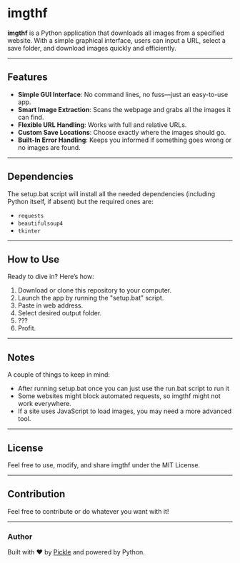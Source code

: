 # imgthf
**imgthf** is a Python application that downloads all images from a specified website. With a simple graphical interface, users can input a URL, select a save folder, and download images quickly and efficiently.

---

## Features
- **Simple GUI Interface**: No command lines, no fuss—just an easy-to-use app.
- **Smart Image Extraction**: Scans the webpage and grabs all the images it can find.
- **Flexible URL Handling**: Works with full and relative URLs.
- **Custom Save Locations**: Choose exactly where the images should go.
- **Built-In Error Handling**: Keeps you informed if something goes wrong or no images are found.

---

## Dependencies
The setup.bat script will install all the needed dependencies (including Python itself, if absent) but the required ones are:

- `requests`
- `beautifulsoup4`
- `tkinter`

---

## How to Use
Ready to dive in? Here’s how:
1. Download or clone this repository to your computer.
2. Launch the app by running the "setup.bat" script.
3. Paste in web address.
4. Select desired output folder.
5. ???
6. Profit.

---

## Notes
A couple of things to keep in mind:
- After running setup.bat once you can just use the run.bat script to run it
- Some websites might block automated requests, so imgthf might not work everywhere.
- If a site uses JavaScript to load images, you may need a more advanced tool.

---

## License
Feel free to use, modify, and share imgthf under the MIT License.

---

## Contribution
Feel free to contribute or do whatever you want with it!

---

### Author
Built with ❤️ by [Pickle](https://github.com/HighStimRequired) and powered by Python.

